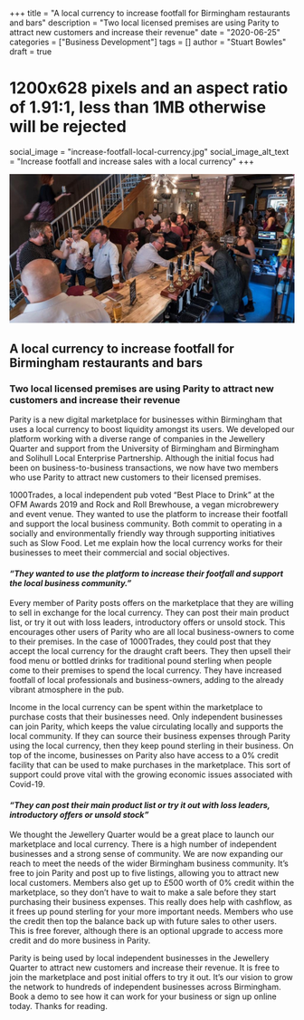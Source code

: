 +++
title = "A local currency to increase footfall for Birmingham restaurants and bars"
description = "Two local licensed premises are using Parity to attract new customers and increase their revenue"
date = "2020-06-25"
categories = ["Business Development"]
tags = []
author = "Stuart Bowles"
draft = true
# 1200x628 pixels and an aspect ratio of 1.91:1, less than 1MB otherwise will be rejected
social_image = "increase-footfall-local-currency.jpg"
social_image_alt_text = "Increase footfall and increase sales with a local currency"
+++

![Increase Footfall Local Currency](increase-footfall-local-currency.jpg)

## A local currency to increase footfall for Birmingham restaurants and bars

### Two local licensed premises are using Parity to attract new customers and increase their revenue

Parity is a new digital marketplace for businesses within Birmingham that uses a local currency to boost liquidity amongst its users. We developed our platform working with a diverse range of companies in the Jewellery Quarter and support from the University of Birmingham and Birmingham and Solihull Local Enterprise Partnership. Although the initial focus had been on business-to-business transactions, we now have two members who use Parity to attract new customers to their licensed premises.

1000Trades, a local independent pub voted “Best Place to Drink” at the OFM Awards 2019 and Rock and Roll Brewhouse, a vegan microbrewery and event venue. They wanted to use the platform to increase their footfall and support the local business community. Both commit to operating in a socially and environmentally friendly way through supporting initiatives such as Slow Food. Let me explain how the local currency works for their businesses to meet their commercial and social objectives.

#### _“They wanted to use the platform to increase their footfall and support the local business community.”_

Every member of Parity posts offers on the marketplace that they are willing to sell in exchange for the local currency. They can post their main product list, or try it out with loss leaders, introductory offers or unsold stock. This encourages other users of Parity who are all local business-owners to come to their premises. In the case of 1000Trades, they could post that they accept the local currency for the draught craft beers. They then upsell their food menu or bottled drinks for traditional pound sterling when people come to their premises to spend the local currency. They have increased footfall of local professionals and business-owners, adding to the already vibrant atmosphere in the pub.

Income in the local currency can be spent within the marketplace to purchase costs that their businesses need. Only independent businesses can join Parity, which keeps the value circulating locally and supports the local community. If they can source their business expenses through Parity using the local currency, then they keep pound sterling in their business. On top of the income, businesses on Parity also have access to a 0% credit facility that can be used to make purchases in the marketplace. This sort of support could prove vital with the growing economic issues associated with Covid-19.

#### _“They can post their main product list or try it out with loss leaders, introductory offers or unsold stock”_

We thought the Jewellery Quarter would be a great place to launch our marketplace and local currency. There is a high number of independent businesses and a strong sense of community. We are now expanding our reach to meet the needs of the wider Birmingham business community. It’s free to join Parity and post up to five listings, allowing you to attract new local customers. Members also get up to £500 worth of 0% credit within the marketplace, so they don’t have to wait to make a sale before they start purchasing their business expenses. This really does help with cashflow, as it frees up pound sterling for your more important needs. Members who use the credit then top the balance back up with future sales to other users. This is free forever, although there is an optional upgrade to access more credit and do more business in Parity.

Parity is being used by local independent businesses in the Jewellery Quarter to attract new customers and increase their revenue. It is free to join the marketplace and post initial offers to try it out. It’s our vision to grow the network to hundreds of independent businesses across Birmingham. Book a demo to see how it can work for your business or sign up online today. Thanks for reading.
